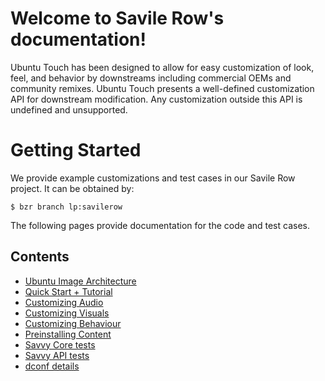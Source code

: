 





# Welcome to Savile Row's documentation!

Ubuntu Touch has been designed to allow for easy customization of look, feel,
and behavior by downstreams including commercial OEMs and community remixes.
Ubuntu Touch presents a well-defined customization API for downstream
modification. Any customization outside this API is undefined and unsupported.

# Getting Started

We provide example customizations and test cases in our Savile Row project. It
can be obtained by:

    $ bzr branch lp:savilerow

The following pages provide documentation for the code and test cases.

## Contents

  * [Ubuntu Image Architecture](/en/phone/ubuntu-for-devices/oem/architecture/)
  * [Quick Start + Tutorial](/en/phone/ubuntu-for-devices/oem/usage/)
  * [Customizing Audio](/en/phone/ubuntu-for-devices/oem/customize-audio/)
  * [Customizing Visuals](/en/phone/ubuntu-for-devices/oem/customize-visuals/)
  * [Customizing Behaviour](/en/phone/ubuntu-for-devices/oem/customize-behaviour/)
  * [Preinstalling Content](/en/phone/ubuntu-for-devices/oem/preinstalls/)
  * [Savvy Core tests](/en/phone/ubuntu-for-devices/oem/core/)
  * [Savvy API tests](/en/phone/ubuntu-for-devices/oem/api/)
  * [dconf details](/en/phone/ubuntu-for-devices/oem/implementation/)





